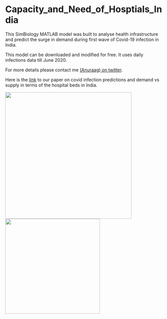 # Capacity_and_Need_of_Hosptials_India

This SimBiology MATLAB model was built to analyse health infrastructure and predict the surge in demand during first wave of Covid-19 infection in India. 

This model can be downloaded and modified for free. It uses daily infections data till June 2020.

For more details please contact me [(Anuraag) on twitter](https://twitter.com/asainianuraags/). 

Here is the [link](https://www.sciencedirect.com/science/article/pii/S2468042720300415) to our paper on covid infection predictions and demand vs supply in terms of the hospital beds in India. 



<img src="https://user-images.githubusercontent.com/4871646/115918464-2acb9700-a495-11eb-8bd0-8fbc6cb40491.jpg" width="400">       <img src="https://user-images.githubusercontent.com/4871646/115918428-230bf280-a495-11eb-840d-7544d92615f9.jpg" width="300"> 
